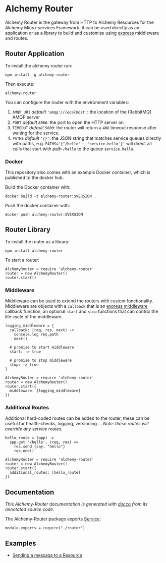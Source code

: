 # Alchemy Router

Alchemy Router is the gateway from HTTP to Alchemy Resources for the Alchemy Micro-services Framework. It can be used directly as an application or as a library to build and customise using [express](http://expressjs.com/en/guide/using-middleware.html) middleware and routes.

## Router Application

To install the alchemy router run:

```
npm install -g alchemy-router
```

Then execute:

```
alchemy-router
```

You can configure the router with the environment variables:

1. `AMQP_URI`  *default `'amqp://localhost'`*: the location of the (RabbitMQ) AMQP server
2. `PORT` *default `8080`*: the port to open the HTTP server on
3. `TIMEOUT` *default `5000`*: the router will return a `408` timeout response after waiting for the service.
4. `PATHS` *default `'{}'`*: the JSON string that matches service queues directly with paths, e.g. `PATHS='{"/hello" : 'service.hello'}'` will direct all calls that start with path `/hello` to the queue `service.hello`.

### Docker

This repository also comes with an example Docker container, which is published to the docker hub.

Build the Docker container with:

```
docker build -t alchemy-router:$VERSION .
```

Push the docker container with:

```
docker push alchemy-router:$VERSION
```

## Router Library

To install the router as a library:

```
npm install alchemy-router
```

To start a router:

```
AlchemyRouter = require 'alchemy-router'
router = new AlchemyRouter()
router.start()
```

### Middleware

Middleware can be used to extend the routers with custom functionality. Middleware are objects with a `callback` that is an [express middleware](http://expressjs.com/en/guide/using-middleware.html) callback function, an optional `start` and `stop` functions that can control the life cycle of the middleware.

```
logging_middleware = {
  callback: (req, res, next) ->
    console.log req.path
    next()

  # promise to start middleware
  start: -> true

  # promise to stop middleware
  stop: -> true
}

AlchemyRouter = require 'alchemy-router'
router = new AlchemyRouter()
router.start({
  middleware: [logging_middleware]
})
```

### Additional Routes

Additional hard-coded routes can be added to the router, these can be useful for health-checks, logging, versioning ... *Note: these routes will override any service routes.*

```
hello_route = (app) ->
  app.get '/hello', (req, res) =>
    res.send {say: "hello"}
    res.end()

AlchemyRouter = require 'alchemy-router'
router = new AlchemyRouter()
router.start({
  additional_routes: [hello_route]
})
```

## Documentation

*This Alchemy-Router documentation is generated with [docco](https://jashkenas.github.io/docco/) from its annotated source code.*

The Alchemy-Router package exports [Service](./src/router.html):

    module.exports = require("./router")

## Examples

* [Sending a message to a Resource](./examples/example_1_send_message.html)

